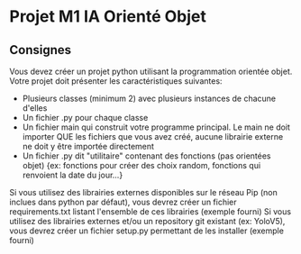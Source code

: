 # Projet M1 IA Orienté Objet

## Consignes

Vous devez créer un projet python utilisant la programmation orientée objet. Votre projet doit présenter les caractéristiques suivantes:
- Plusieurs classes (minimum 2) avec plusieurs instances de chacune d'elles
- Un fichier .py pour chaque classe
- Un fichier main qui construit votre programme principal. Le main ne doit importer QUE les fichiers que vous avez créé, aucune librairie externe ne doit y être importée directement
- Un fichier .py dit "utilitaire" contenant des fonctions (pas orientées objet) {ex: fonctions pour créer des choix random, fonctions qui renvoient la date du jour...}

Si vous utilisez des librairies externes disponibles sur le réseau Pip (non inclues dans python par défaut), vous devrez créer un fichier requirements.txt listant l'ensemble de ces librairies (exemple fourni)
Si vous utilisez des librairies externes et/ou un repository git existant (ex: YoloV5), vous devrez créer un fichier setup.py permettant de les installer (exemple fourni)
